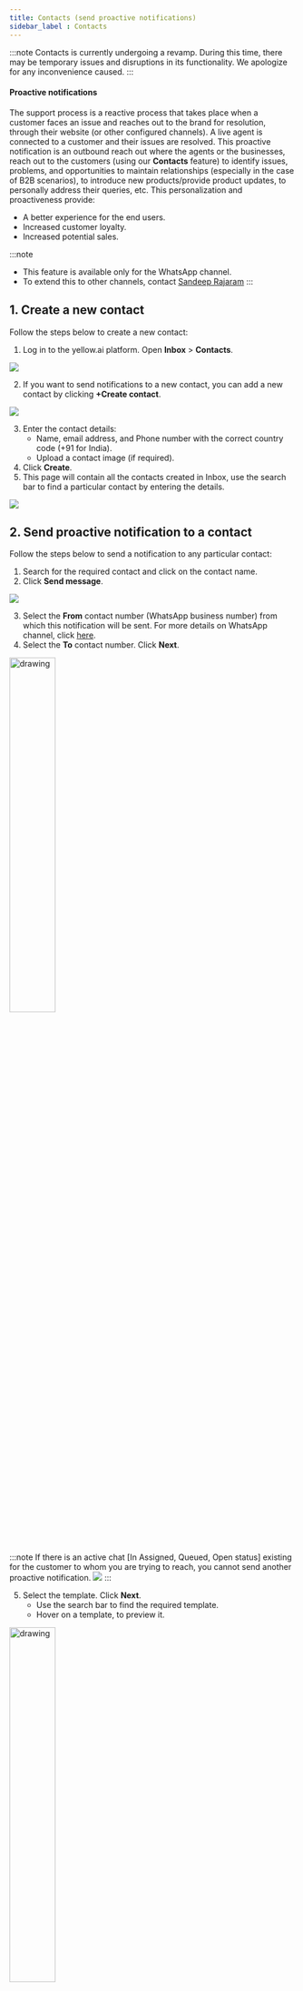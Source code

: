 ```yaml
---
title: Contacts (send proactive notifications)
sidebar_label : Contacts 
---
```


:::note
Contacts is currently undergoing a revamp. During this time, there may be temporary issues and disruptions in its functionality. We apologize for any inconvenience caused.
:::

<!--
In this article, you will learn: 
1. [What are proactive notifications?](#defination)
2. [How to create new contacts in the inbox?](#1)
3. [How to send notifications to the contacts?](#2)
4. [How to followup with the tickets created for proactive notifications](#3)

------
-->


#### <a name="defination"></a>  **Proactive notifications**

The support process is a reactive process that takes place when a customer faces an issue and reaches out to the brand for resolution, through their website (or other configured channels). A live agent is connected to a customer and their issues are resolved. 
This proactive notification is an outbound reach out where the agents or the businesses, reach out to the customers (using our **Contacts** feature) to identify issues, problems, and opportunities to maintain relationships (especially in the case of B2B scenarios), to introduce new products/provide product updates, to personally address their queries, etc. This personalization and proactiveness provide:
- A better experience for the end users. 
- Increased customer loyalty.
- Increased potential sales.

:::note 
* This feature is available only for the WhatsApp channel.   
* To extend this to other channels, contact [Sandeep Rajaram](mailto:sandeep.rajaram@yellow.ai)
:::

## <a name="1"></a> 1. Create a new contact 

Follow the steps below to create a new contact:  

1. Log in to the yellow.ai platform. Open **Inbox** > **Contacts**. 

![](https://i.imgur.com/n9Sgfrq.png)

2. If you want to send notifications to a new contact, you can add a new contact by clicking **+Create contact**.  

![](https://i.imgur.com/EyUiBa0.png)  

3. Enter the contact details: 
	- Name, email address, and Phone number with the correct country code (+91 for India). 
	- Upload a contact image (if required). 
4. Click **Create**. 
5. This page will contain all the contacts created in Inbox, use the search bar to find a particular contact by entering the details. 

![](https://i.imgur.com/Za2s5v6.png)



## <a name="2"></a>  2. Send proactive notification to a contact 



Follow the steps below to send a notification to any particular contact:  

1. Search for the required contact and click on the contact name. 
2. Click **Send message**. 

![](https://i.imgur.com/KocHhhp.png)

3. Select the **From** contact number (WhatsApp business number) from which this notification will be sent. For more details on WhatsApp channel, click [here](https://docs.yellow.ai/docs/platform_concepts/channelConfiguration/whatsapp-configuration). 
4. Select the **To** contact number. Click **Next**. 


<img src="https://i.imgur.com/aTNnnoI.png" alt="drawing" width="40%"/>

:::note
If there is an active chat [In Assigned, Queued, Open status] existing for the customer to whom you are trying to reach, you cannot send another proactive notification.
![](https://i.imgur.com/ZRAJhLL.png)
:::

5. Select the template. Click **Next**. 
	- Use the search bar to find the required template. 
	- Hover on a template, to preview it. 

<img src="https://i.imgur.com/NyoAjdh.png" alt="drawing" width="40%"/>

6. You can attach media/ variables/ dynamic content and click **Next**. 

<img src="https://i.imgur.com/91jzw4O.png" alt="drawing" width="70%"/>

7. Add the following details and click **Create ticket and send**: 
	- Select the **Priority**.
	- Select **Assignee** from the drop-down to assign this ticket to an inbox agent. 
	- Add a **Description**. 

<img src="https://i.imgur.com/VxFCRYN.png" alt="drawing" width="40%"/>

8. A ticket will be created and assigned to the agent. These details will be visible on the **Timeline** tab.

<img src="https://i.imgur.com/oUb3kba.png" alt="drawing" width="50%"/>


:::note
- Ticket creation through the contacts tab will take 1-2 minutes to process because Inbox verifies that the user number entered is valid or invalid before creating a ticket. Once the message is sent it will not get updated automatically, you must refresh the page to update ticket status. 

	- **Verification message**  
		<img src="https://i.imgur.com/gK1uMBF.png" alt="drawing" width="50%"/>  

	- **Failure message**  
		<img src="https://i.imgur.com/tbit8zO.png" alt="drawing" width="50%"/>  

	- **Success message**  
		<img src="https://i.imgur.com/EQfLVEv.png" alt="drawing" width="50%"/>  


:::


9. All the tickets sent to a respective contact will be listed under the **Tickets** tab. 

![](https://i.imgur.com/psNPElO.png)


## <a name="3"></a> 3. Chat with the contact 

Follow the steps below to follow up with the contact after the notification is sent:
   
1. Once the number is verified, the ticket is created and a notification is sent to the contact, you can view it on the **Chats** tab.
2. On [chats](https://docs.yellow.ai/docs/platform_concepts/inbox/chats/getstartedwithlivechat), ticket details, and the chat screen will be open (to the assigned inbox agent). 
	- Depending on the agent to whom the ticket is assigned, tickets will be visible on the My Chats tab.
	- Admins can see this chat on the Active chats tab. 


<img src="https://i.imgur.com/RB5TnXj.png" alt="drawing" width="100%"/>

3. When the contact responds to the notification, the Chat restriction is lifted and the agents can have a free-flow conversation. 

:::note
As per [WhatsApp guidelines](https://docs.yellow.ai/docs/platform_concepts/inbox/chats/reinitiatewachats), live agents cannot have a free flowing conversation with the customers up until they respond back to the proactive template message sent by the agents. Once the customer responds, the 24hr session rule is lifted and agents can handhold the customer to resolution. 
:::


